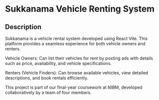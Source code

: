 # Sukkanama Vehicle Renting System
## Description
Sukkanama is a vehicle rental system developed using React Vite. This platform provides a seamless experience for both vehicle owners and renters.

Vehicle Owners: Can list their vehicles for rent by posting ads with details such as price, availability, and vehicle specifications.

Renters (Vehicle Finders): Can browse available vehicles, view detailed descriptions, and book rentals efficiently.

This project is part of our final-year coursework at NIBM, developed collaboratively by a team of four members.
